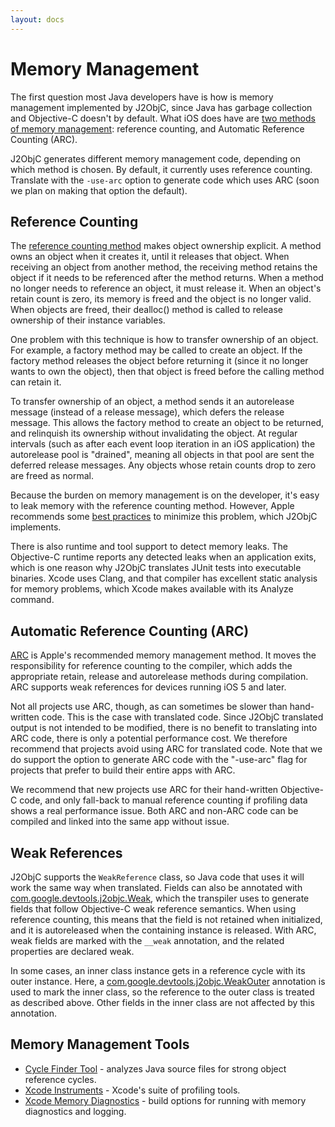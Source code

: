 ```yaml
---
layout: docs
---
```


# Memory Management

The first question most Java developers have is how is memory management implemented by J2ObjC, since Java has garbage collection and Objective-C doesn't by default.  What iOS does have are [two methods of memory management](http://developer.apple.com/library/mac/#documentation/Cocoa/Conceptual/MemoryMgmt/Articles/MemoryMgmt.html): reference counting, and Automatic Reference Counting (ARC).  

J2ObjC generates different memory management code, depending on which method is chosen.  By default, it currently uses reference counting.  Translate with the `-use-arc` option to generate code which uses ARC (soon we plan on making that option the default).

## Reference Counting

The [reference counting method](http://developer.apple.com/library/mac/#documentation/Cocoa/Conceptual/MemoryMgmt/Articles/mmRules.html#//apple_ref/doc/uid/20000994-BAJHFBGH) makes object ownership explicit.  A method owns an object when it creates it, until it releases that object.  When receiving an object from another method, the receiving method retains the object if it needs to be referenced after the method returns.  When a method no longer needs to reference an object, it must release it.  When an object's retain count is zero, its memory is freed and the object is no longer valid. When objects are freed, their dealloc() method is called to release ownership of their instance variables.

One problem with this technique is how to transfer ownership of an object. For example, a factory method may be called to create an object. If the factory method releases the object before returning it (since it no longer wants to own the object), then that object is freed before the calling method can retain it.

To transfer ownership of an object, a method sends it an autorelease message (instead of a release message), which defers the release message.  This allows the factory method to create an object to be returned, and relinquish its ownership without invalidating the object. At regular intervals (such as after each event loop iteration in an iOS application) the autorelease pool is "drained", meaning all objects in that pool are sent the deferred release messages. Any objects whose retain counts drop to zero are freed as normal.

Because the burden on memory management is on the developer, it's easy to leak memory with the reference counting method.  However, Apple recommends some [best practices](http://developer.apple.com/library/mac/#documentation/Cocoa/Conceptual/MemoryMgmt/Articles/mmPractical.html#//apple_ref/doc/uid/TP40004447-SW1) to minimize this problem, which J2ObjC implements.  

There is also runtime and tool support to detect memory leaks.  The Objective-C runtime reports any detected leaks when an application exits, which is one reason why J2ObjC translates JUnit tests into executable binaries. Xcode uses Clang, and that compiler has excellent static analysis for memory problems, which Xcode makes available with its Analyze command.

## Automatic Reference Counting (ARC)

[ARC](http://developer.apple.com/library/mac/#releasenotes/ObjectiveC/RN-TransitioningToARC/_index.html#//apple_ref/doc/uid/TP40011226) is Apple's recommended memory management method. It moves the responsibility for reference counting to the compiler, which adds the appropriate retain, release and autorelease methods during compilation.  ARC supports weak references for devices running iOS 5 and later. 

Not all projects use ARC, though, as can sometimes be slower than hand-written code. This is the case with translated code. Since J2ObjC translated output is not intended to be modified, there is no benefit to translating into ARC code, there is only a potential performance cost. We therefore recommend that projects avoid using ARC for translated code. Note that we do support the option to generate ARC code with the "-use-arc" flag for projects that prefer to build their entire apps with ARC.

We recommend that new projects use ARC for their hand-written Objective-C code, and only fall-back to manual reference counting if profiling data shows a real performance issue. Both ARC and non-ARC code can be compiled and linked into the same app without issue.

## Weak References

J2ObjC supports the `WeakReference` class, so Java code that uses it will work the same way when translated.  Fields can also be annotated with [com.google.devtools.j2objc.Weak](Weak), which the transpiler uses to generate fields that follow Objective-C weak reference semantics.  When using reference counting, this means that the field is not retained when initialized, and it is autoreleased when the containing instance is released.  With ARC, weak fields are marked with the `__weak` annotation, and the related properties are declared weak.

In some cases, an inner class instance gets in a reference cycle with its outer instance.  Here, a [com.google.devtools.j2objc.WeakOuter](WeakOuter) annotation is used to mark the inner class, so the reference to the outer class is treated as described above.  Other fields in the inner class are not affected by this annotation.

## Memory Management Tools

- [Cycle Finder Tool](Cycle-Finder-Tool.html) - analyzes Java source files for strong object reference cycles.
- [Xcode Instruments](https://developer.apple.com/library/mac/documentation/DeveloperTools/Conceptual/InstrumentsUserGuide/InstrumentsQuickStart/InstrumentsQuickStart.html) - Xcode's suite of profiling tools.
- [Xcode Memory Diagnostics](https://developer.apple.com/library/mac/recipes/xcode_help-scheme_editor/Articles/SchemeDiagnostics.html) - build options for running with memory diagnostics and logging. 
